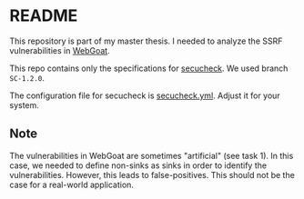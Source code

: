 # README

This repository is part of my master thesis.
I needed to analyze the SSRF vulnerabilities in [WebGoat](https://github.com/WebGoat/WebGoat).

This repo contains only the specifications for [secucheck](https://github.com/secure-software-engineering/secucheck).
We used branch `SC-1.2.0`.

The configuration file for secucheck is [secucheck.yml](/secucheck.yml).
Adjust it for your system.

## Note

The vulnerabilities in WebGoat are sometimes "artificial" (see task 1).
In this case, we needed to define non-sinks as sinks in order to identify the vulnerabilities.
However, this leads to false-positives.
This should not be the case for a real-world application.

